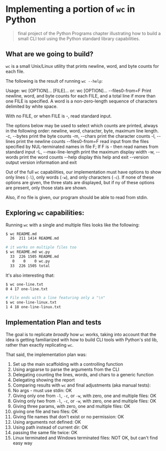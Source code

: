# Implementing a portion of `wc` in Python
> final project of the Python Programs chapter illustrating how to build a small CLI tool using the Python standard library capabilities.

## What are we going to build?

`wc` is a small Unix/Linux utility that prints newline, word, and byte counts for each file.

The following is the result of running `wc --help`:

Usage: wc [OPTION]... [FILE]...
  or:  wc [OPTION]... --files0-from=F
Print newline, word, and byte counts for each FILE, and a total line if
more than one FILE is specified.  A word is a non-zero-length sequence of
characters delimited by white space.

With no FILE, or when FILE is -, read standard input.

The options below may be used to select which counts are printed, always in
the following order: newline, word, character, byte, maximum line length.
  -c, --bytes            print the byte counts
  -m, --chars            print the character counts
  -l, --lines            print the newline counts
      --files0-from=F    read input from the files specified by
                           NUL-terminated names in file F;
                           If F is - then read names from standard input
  -L, --max-line-length  print the maximum display width
  -w, --words            print the word counts
      --help     display this help and exit
      --version  output version information and exit

Out of the full `wc` capabilities, our implementation must have options to show only lines (`-l`), only words (`-w`), and only characters (`-c`). If none of these options are given, the three stats are displayed, but if ny of these options are present, only those stats are shown.

Also, if no file is given, our program should be able to read from stdin.

## Exploring `wc` capabilities:

Running `wc` with a single and multiple files looks like the following:

```bash
$ wc README.md
  26  211 1414 README.md

# it works on multiple files too
$ wc README.md wc.py
  33  226 1505 README.md
   0    0    0 wc.py
  33  226 1505 total
```

It's also interesting that:

```bash
$ wc one-line.txt
0 4 17 one-line.txt

# File ends with a line featuring only a "\n"
$ wc one-line-linux.txt
1 4 18 one-line-linux.txt
```

## Implementation Plan and tests

The goal is to replicate *broadly* how `wc` works, taking into account that the idea is getting familiarized with how to build CLI tools with Python's std lib, rather than exactly replicating `wc`.

That said, the implementation plan was:
1. Set up the main scaffolding with a controlling function
2. Using argparse to parse the arguments from the CLI
3. Delegating counting the lines, words, and chars to a generic function
4. Delegating showing the report
5. Comparing results with `wc` and final adjustments (aka manual tests):
  1. No args - must use stdin: OK
  2. Giving only one from `-l`, `-c`, or `-w`, with zero, one and multiple files: OK
  3. Giving only two from `-l`, `-c`, or `-w`, with zero, one and multiple files: OK
  4. Giving three params, with zero, one and multiple files: OK
  5. giving one file and two files: OK
  6. Giving file names that don't exist or no permission: OK
  7. Using arguments not defined: OK
  8. Using path instead of current dir: OK
  9. passing the same file twice: OK
  10. Linux terminated and Windows terminated files: NOT OK, but can't find easy way
